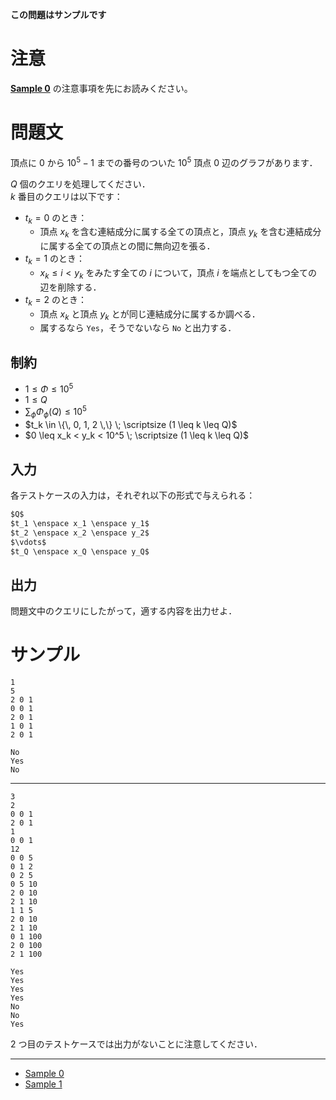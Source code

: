 **この問題はサンプルです**  

# 注意
[**Sample 0**](https://mojacoder.app/users/uni_kakurenbo/problems/TG-BsAC-002_S0.000) の注意事項を先にお読みください。

問題文
=====
頂点に $0$ から $10^5 - 1$ までの番号のついた $10^5$ 頂点 $0$ 辺のグラフがあります．

$Q$ 個のクエリを処理してください．  
$k$ 番目のクエリは以下です：
- $t_k = 0$ のとき：
    - 頂点 $x_k$ を含む連結成分に属する全ての頂点と，頂点 $y_k$ を含む連結成分に属する全ての頂点との間に無向辺を張る．  
- $t_k = 1$ のとき：
    - $x_k \leq i < y_k$ をみたす全ての $i$ について，頂点 $i$ を端点としてもつ全ての辺を削除する．
- $t_k = 2$ のとき：
    - 頂点 $x_k$ と頂点 $y_k$ とが同じ連結成分に属するか調べる．
    - 属するなら `Yes`，そうでないなら `No` と出力する．

制約
-----
- $1 \leq \Phi \leq 10^5$
- $1 \leq Q$
- $\sum_{\phi} \Phi_{\phi}(Q) \leq 10^5$
- $t_k \in \{\, 0, 1, 2 \,\} \; \scriptsize (1 \leq k \leq Q)$
- $0 \leq x_k < y_k < 10^5 \; \scriptsize (1 \leq k \leq Q)$

入力
-----
各テストケースの入力は，それぞれ以下の形式で与えられる：
```md
$Q$  
$t_1 \enspace x_1 \enspace y_1$  
$t_2 \enspace x_2 \enspace y_2$  
$\vdots$  
$t_Q \enspace x_Q \enspace y_Q$  

```

出力
-----
問題文中のクエリにしたがって，適する内容を出力せよ．

サンプル
===
```入力例1
1
5
2 0 1
0 0 1
2 0 1
1 0 1
2 0 1

```
```出力例1
No
Yes
No

```

---
```入力例2
3
2
0 0 1
2 0 1
1
0 0 1
12
0 0 5
0 1 2
0 2 5
0 5 10
2 0 10
2 1 10
1 1 5
2 0 10
2 1 10
0 1 100
2 0 100
2 1 100

```
```出力例2
Yes
Yes
Yes
Yes
No
No
Yes

```
$2$ つ目のテストケースでは出力がないことに注意してください．

---
- [Sample 0](https://mojacoder.app/users/uni_kakurenbo/problems/TG-BsAC-002_S0.000)
- [Sample 1](https://mojacoder.app/users/uni_kakurenbo/problems/TG-BsAC-002_S1.000)
